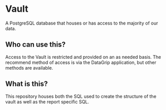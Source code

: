 # Vault

A PostgreSQL database that houses or has access to the majority of our data.


## Who can use this?

Access to the Vault is restricted and provided on an as needed basis.
The recommend method of access is via the DataGrip application, but other methods are available.


## What is this?

This repository houses both the SQL used to create the structure of the vault as well as the report specific SQL.

